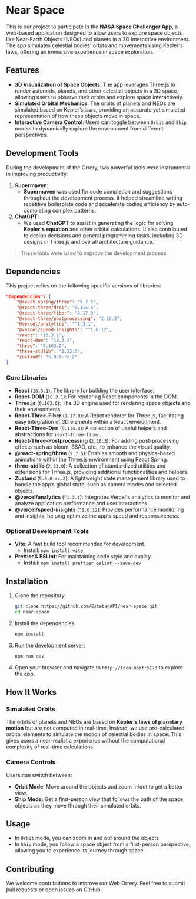 # Near Space

This is our project to participate in the **NASA Space Challenger App**, a web-based application designed to allow users to explore space objects like Near-Earth Objects (NEOs) and planets in a 3D interactive environment. The app simulates celestial bodies' orbits and movements using Kepler's laws, offering an immersive experience in space exploration.

## Features

- **3D Visualization of Space Objects**: The app leverages Three.js to render asteroids, planets, and other celestial objects in a 3D space, allowing users to observe their orbits and explore space interactively.
- **Simulated Orbital Mechanics**: The orbits of planets and NEOs are simulated based on Kepler’s laws, providing an accurate yet simulated representation of how these objects move in space.
- **Interactive Camera Control**: Users can toggle between `Orbit` and `Ship` modes to dynamically explore the environment from different perspectives.

## Development Tools

During the development of the Orrery, two powerful tools were instrumental in improving productivity:

1. **Supermaven**:
   - **Supermaven** was used for code completion and suggestions throughout the development process. It helped streamline writing repetitive boilerplate code and accelerate coding efficiency by auto-completing complex patterns.
2. **ChatGPT**:
   - We used **ChatGPT** to assist in generating the logic for solving **Kepler's equation** and other orbital calculations. It also contributed to design decisions and general programming tasks, including 3D designs in Three.js and overall architecture guidance.

> These tools were used to improve the development process

## Dependencies

This project relies on the following specific versions of libraries:

```json
"dependencies": {
    "@react-spring/three": "9.7.5",
    "@react-three/drei": "9.114.3",
    "@react-three/fiber": "8.17.9",
    "@react-three/postprocessing": "2.16.3",
    "@vercel/analytics": "^1.3.1",
    "@vercel/speed-insights": "^1.0.12",
    "react": "18.3.1",
    "react-dom": "18.3.1",
    "three": "0.163.0",
    "three-stdlib": "2.33.0",
    "zustand": "5.0.0-rc.2"
}
```

### Core Libraries

- **React** (`18.3.1`): The library for building the user interface.
- **React-DOM** (`18.3.1`): For rendering React components in the DOM.
- **Three.js** (`0.163.0`): The 3D engine used for rendering space objects and their environments.
- **React-Three-Fiber** (`8.17.9`): A React renderer for Three.js, facilitating easy integration of 3D elements within a React environment.
- **React-Three-Drei** (`9.114.3`): A collection of useful helpers and abstractions for `react-three-fiber`.
- **React-Three-Postprocessing** (`2.16.3`): For adding post-processing effects such as bloom, SSAO, etc., to enhance the visual quality.
- **@react-spring/three** (`9.7.5`): Enables smooth and physics-based animations within the Three.js environment using React Spring.
- **three-stdlib** (`2.33.0`): A collection of standardized utilities and extensions for Three.js, providing additional functionalities and helpers.
- **Zustand** (`5.0.0-rc.2`): A lightweight state management library used to handle the app’s global state, such as camera modes and selected objects.
- **@vercel/analytics** (`^1.3.1`): Integrates Vercel's analytics to monitor and analyze application performance and user interactions.
- **@vercel/speed-insights** (`^1.0.12`): Provides performance monitoring and insights, helping optimize the app's speed and responsiveness.

### Optional Development Tools

- **Vite**: A fast build tool recommended for development.
  - Install: `npm install vite`
- **Prettier & ESLint**: For maintaining code style and quality.
  - Install: `npm install prettier eslint --save-dev`

## Installation

1. Clone the repository:

   ```bash
   git clone https://github.com/EstebanAP1/near-space.git
   cd near-space
   ```

2. Install the dependencies:

   ```bash
   npm install
   ```

3. Run the development server:

   ```bash
   npm run dev
   ```

4. Open your browser and navigate to `http://localhost:5173` to explore the app.

## How It Works

### Simulated Orbits

The orbits of planets and NEOs are based on **Kepler's laws of planetary motion** but are not computed in real-time. Instead, we use pre-calculated orbital elements to simulate the motion of celestial bodies in space. This gives users a near-realistic experience without the computational complexity of real-time calculations.

### Camera Controls

Users can switch between:

- **Orbit Mode**: Move around the objects and zoom in/out to get a better view.
- **Ship Mode**: Get a first-person view that follows the path of the space objects as they move through their simulated orbits.

## Usage

- In `Orbit` mode, you can zoom in and out around the objects.
- In `Ship` mode, you follow a space object from a first-person perspective, allowing you to experience its journey through space.

## Contributing

We welcome contributions to improve our Web Orrery. Feel free to submit pull requests or open issues on GitHub.
